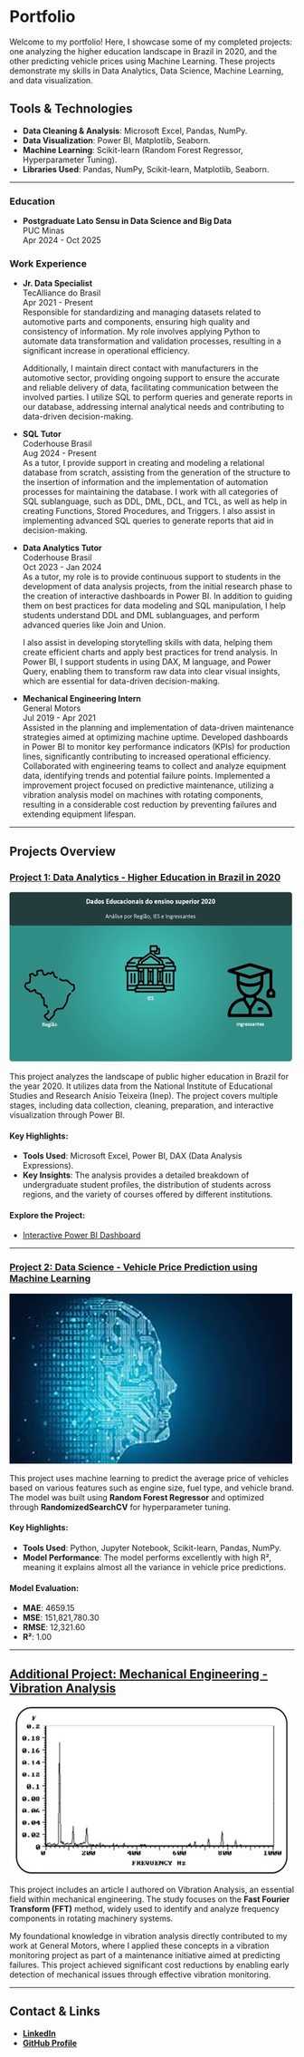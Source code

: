 # Portfolio

Welcome to my portfolio! Here, I showcase some of my completed projects: one analyzing the higher education landscape in Brazil in 2020, and the other predicting vehicle prices using Machine Learning. These projects demonstrate my skills in Data Analytics, Data Science, Machine Learning, and data visualization.

## Tools & Technologies

- **Data Cleaning & Analysis**: Microsoft Excel, Pandas, NumPy.
- **Data Visualization**: Power BI, Matplotlib, Seaborn.
- **Machine Learning**: Scikit-learn (Random Forest Regressor, Hyperparameter Tuning).
- **Libraries Used**: Pandas, NumPy, Scikit-learn, Matplotlib, Seaborn.
  
---

### Education
- **Postgraduate Lato Sensu in Data Science and Big Data**  
  PUC Minas  
  Apr 2024 - Oct 2025

### Work Experience

- **Jr. Data Specialist**  
  TecAlliance do Brasil  
  Apr 2021 - Present  
  Responsible for standardizing and managing datasets related to automotive parts and components, ensuring high quality and consistency of      information. My role involves applying Python to automate data transformation and validation processes, resulting in a significant increase   in operational efficiency.

  Additionally, I maintain direct contact with manufacturers in the automotive sector, providing ongoing support to ensure the accurate and     reliable delivery of data, facilitating communication between the involved parties. I utilize SQL to perform queries and generate reports     in our database, addressing internal analytical needs and contributing to data-driven decision-making.

- **SQL Tutor**  
  Coderhouse Brasil  
  Aug 2024 - Present  
  As a tutor, I provide support in creating and modeling a relational database from scratch, assisting from the generation of the structure     to the insertion of information and the implementation of automation processes for maintaining the database. I work with all categories of    SQL sublanguage, such as DDL, DML, DCL, and TCL, as well as help in creating Functions, Stored Procedures, and Triggers. I also assist in     implementing advanced SQL queries to generate reports that aid in decision-making.

- **Data Analytics Tutor**  
  Coderhouse Brasil  
  Oct 2023 - Jan 2024  
  As a tutor, my role is to provide continuous support to students in the development of data analysis projects, from the initial research      phase to the creation of interactive dashboards in Power BI. In addition to guiding them on best practices for data modeling and SQL          manipulation, I help students understand DDL and DML sublanguages, and perform advanced queries like Join and Union.

  I also assist in developing storytelling skills with data, helping them create efficient charts and apply best practices for trend            analysis. In Power BI, I support students in using DAX, M language, and Power Query, enabling them to transform raw data into clear visual    insights, which are essential for data-driven decision-making.

- **Mechanical Engineering Intern**  
  General Motors  
  Jul 2019 - Apr 2021  
  Assisted in the planning and implementation of data-driven maintenance strategies aimed at optimizing machine uptime.
  Developed dashboards in Power BI to monitor key performance indicators (KPIs) for production lines, significantly contributing to increased   operational efficiency.
  Collaborated with engineering teams to collect and analyze equipment data, identifying trends and potential failure points.
  Implemented a improvement project focused on predictive maintenance, utilizing a vibration analysis model on machines with rotating           components, resulting in a considerable cost reduction by preventing failures and extending equipment lifespan.

---

## Projects Overview

### [Project 1: Data Analytics - Higher Education in Brazil in 2020](https://github.com/Gustavo-Saffiotti/Data_Analytics)

![](Menu.jpg)



This project analyzes the landscape of public higher education in Brazil for the year 2020. It utilizes data from the National Institute of Educational Studies and Research Anísio Teixeira (Inep). The project covers multiple stages, including data collection, cleaning, preparation, and interactive visualization through Power BI.

#### Key Highlights:
- **Tools Used**: Microsoft Excel, Power BI, DAX (Data Analysis Expressions).
- **Key Insights**: The analysis provides a detailed breakdown of undergraduate student profiles, the distribution of students across regions, and the variety of courses offered by different institutions.

#### Explore the Project:
- [Interactive Power BI Dashboard](https://app.powerbi.com/view?r=eyJrIjoiOTcxMjBmN2YtZWFhNS00YzA4LWE2NzEtNzRmZGQ3OWY5ZmE5IiwidCI6IjJkM2IxMDY0LTc1MDEtNDQ0NC04MzRlLTI2YmI2NjNkMzhmZSJ9&pageName=ReportSectione93835085c205b6e0c94)


---

### [Project 2: Data Science - Vehicle Price Prediction using Machine Learning](https://github.com/Gustavo-Saffiotti/Data_Science)

![](Machine_Learning_Image.jfif)

This project uses machine learning to predict the average price of vehicles based on various features such as engine size, fuel type, and vehicle brand. The model was built using **Random Forest Regressor** and optimized through **RandomizedSearchCV** for hyperparameter tuning.

#### Key Highlights:
- **Tools Used**: Python, Jupyter Notebook, Scikit-learn, Pandas, NumPy.
- **Model Performance**: The model performs excellently with high R², meaning it explains almost all the variance in vehicle price predictions.

#### Model Evaluation:
- **MAE**: 4659.15
- **MSE**: 151,821,780.30
- **RMSE**: 12,321.60
- **R²**: 1.00
 

---
## [Additional Project: Mechanical Engineering - Vibration Analysis](https://github.com/Gustavo-Saffiotti/Vibration-Analysis)

![](spectrum.jpg)

This project includes an article I authored on Vibration Analysis, an essential field within mechanical engineering. The study focuses on the **Fast Fourier Transform (FFT)** method, widely used to identify and analyze frequency components in rotating machinery systems.

My foundational knowledge in vibration analysis directly contributed to my work at General Motors, where I applied these concepts in a vibration monitoring project as part of a maintenance initiative aimed at predicting failures. This project achieved significant cost reductions by enabling early detection of mechanical issues through effective vibration monitoring.



---

## Contact & Links

- **[LinkedIn](https://www.linkedin.com/in/gustavo-maldonado-saffiotti)**
- **[GitHub Profile](https://github.com/Gustavo-Saffiotti)**
